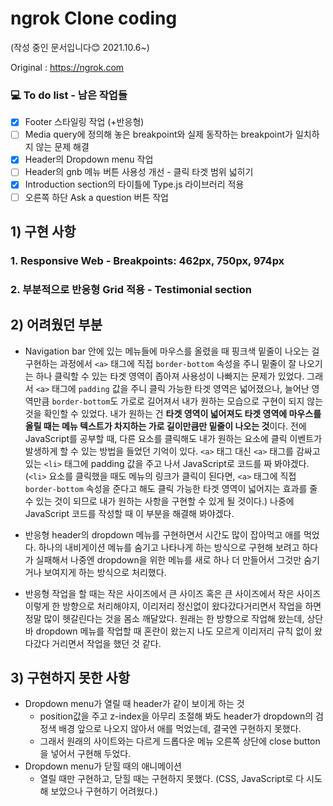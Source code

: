# ngrok Clone coding

(작성 중인 문서입니다😊 2021.10.6~)

Original : https://ngrok.com

### 💻 To do list - 남은 작업들

- [x] Footer 스타일링 작업 (+반응형)
- [ ] Media query에 정의해 놓은 breakpoint와 실제 동작하는 breakpoint가 일치하지 않는 문제 해결
- [x] Header의 Dropdown menu 작업
- [ ] Header의 gnb 메뉴 버튼 사용성 개선 - 클릭 타겟 범위 넓히기
- [x] Introduction section의 타이틀에 Type.js 라이브러리 적용
- [ ] 오른쪽 하단 Ask a question 버튼 작업

## 1) 구현 사항

### 1. Responsive Web - Breakpoints: 462px, 750px, 974px

### 2. 부분적으로 반응형 Grid 적용 - Testimonial section

## 2) 어려웠던 부분

- Navigation bar 안에 있는 메뉴들에 마우스를 올렸을 때 핑크색 밑줄이 나오는 걸 구현하는 과정에서 `<a>` 태그에 직접 `border-bottom` 속성을 주니 밑줄이 잘 나오기는 하나 클릭할 수 있는 타겟 영역이 좁아져 사용성이 나빠지는 문제가 있었다. 그래서 `<a>` 태그에 `padding` 값을 주니 클릭 가능한 타겟 영역은 넓어졌으나, 늘어난 영역만큼 `border-bottom`도 가로로 길어져서 내가 원하는 모습으로 구현이 되지 않는 것을 확인할 수 있었다. 내가 원하는 건 **타겟 영역이 넓어져도 타겟 영역에 마우스를 올릴 때는 메뉴 텍스트가 차지하는 가로 길이만큼만 밑줄이 나오는 것**이다. 전에 JavaScript를 공부할 때, 다른 요소를 클릭해도 내가 원하는 요소에 클릭 이벤트가 발생하게 할 수 있는 방법을 들었던 기억이 있다. `<a>` 태그 대신 `<a>` 태그를 감싸고 있는 `<li>` 태그에 padding 값을 주고 나서 JavaScript로 코드를 짜 봐야겠다. (`<li>` 요소를 클릭했을 때도 메뉴의 링크가 클릭이 된다면, `<a>` 태그에 직접 `border-bottom` 속성을 준다고 해도 클릭 가능한 타겟 영역이 넓어지는 효과를 줄 수 있는 것이 되므로 내가 원하는 사항을 구현할 수 있게 될 것이다.) 나중에 JavaScript 코드를 작성할 때 이 부분을 해결해 봐야겠다.

- 반응형 header의 dropdown 메뉴를 구현하면서 시간도 많이 잡아먹고 애를 먹었다. 하나의 내비게이션 메뉴를 숨기고 나타나게 하는 방식으로 구현해 보려고 하다가 실패해서 나중엔 dropdown을 위한 메뉴를 새로 하나 더 만들어서 그것만 숨기거나 보여지게 하는 방식으로 처리했다.

- 반응형 작업을 할 때는 작은 사이즈에서 큰 사이즈 혹은 큰 사이즈에서 작은 사이즈 이렇게 한 방향으로 처리해야지, 이리저리 정신없이 왔다갔다거리면서 작업을 하면 정말 많이 헷갈린다는 것을 몸소 깨달았다. 원래는 한 방향으로 작업해 왔는데, 상단바 dropdown 메뉴를 작업할 때 혼란이 왔는지 나도 모르게 이리저리 규칙 없이 왔다갔다 거리면서 작업을 했던 것 같다.

## 3) 구현하지 못한 사항

- Dropdown menu가 열릴 때 header가 같이 보이게 하는 것
  - position값을 주고 z-index을 아무리 조절해 봐도 header가 dropdown의 검정색 배경 앞으로 나오지 않아서 애를 먹었는데, 결국엔 구현하지 못했다.
  - 그래서 원래의 사이트와는 다르게 드롭다운 메뉴 오른쪽 상단에 close button을 넣어서 구현해 두었다.
- Dropdown menu가 닫힐 때의 애니메이션
  - 열릴 때만 구현하고, 닫힐 때는 구현하지 못했다. (CSS, JavaScript로 다 시도해 보았으나 구현하기 어려웠다.)
